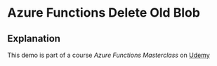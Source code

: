# Azure Functions Delete Old Blob

## Explanation
This demo is part of a course *Azure Functions Masterclass* on [Udemy](https://www.udemy.com/course/azure-functions-masterclass/?referralCode=DB5EC4045241D9C76097![image](https://user-images.githubusercontent.com/41804489/124524513-fd6a6600-ddc0-11eb-835a-a35a23cd6724.png)
)
